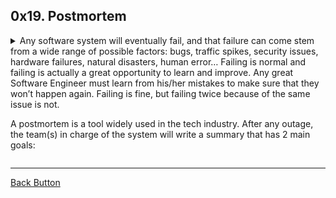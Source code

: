 ## 0x19. Postmortem

<details>
<summary>Any software system will eventually fail, and that failure can come stem from a wide range of possible factors: bugs, traffic spikes, security issues, hardware failures, natural disasters, human error… Failing is normal and failing is actually a great opportunity to learn and improve. Any great Software Engineer must learn from his/her mistakes to make sure that they won’t happen again. Failing is fine, but failing twice because of the same issue is not.

A postmortem is a tool widely used in the tech industry. After any outage, the team(s) in charge of the system will write a summary that has 2 main goals: </summary>
<br>

- To provide the rest of the company’s employees easy access to information detailing the cause of the outage. Often outages can have a huge impact on a company, so managers and executives have to understand what happened and how it will impact their work.

- And to ensure that the root cause(s) of the outage has been discovered and that measures are taken to make sure it will be fixed.

</details>

---

[Back Button](https://github.com/FatChicken277/holberton-system_engineering-devops)